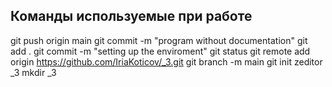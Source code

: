 ## Команды используемые при работе

git push origin main
git commit -m "program without documentation"
git add .
git commit -m "setting up the enviroment"
git status
git remote add origin https://github.com/IriaKoticov/_3.git
git branch -m main
git init
zeditor _3
mkdir _3

